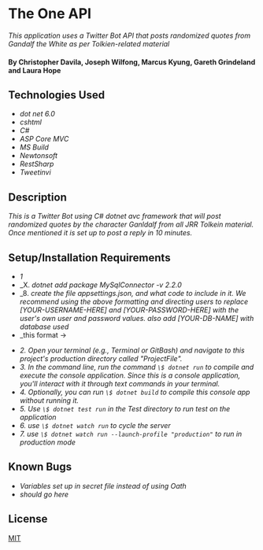 # The One API

_This application uses a Twitter Bot API that posts randomized quotes from Gandalf the White as per Tolkien-related material_

#### By **Christopher Davila, Joseph Wilfong, Marcus Kyung, Gareth Grindeland and Laura Hope**

## Technologies Used

* _dot net 6.0_
* _cshtml_
* _C#_
* _ASP Core MVC_
* _MS Build_
* _Newtonsoft_
* _RestSharp_
* _Tweetinvi_

## Description

_This is a Twitter Bot using C# dotnet avc framework that will post randomized quotes by the character Ganldalf from all JRR Tolkein material. Once mentioned it is set up to post a reply in 10 minutes._

## Setup/Installation Requirements

* _1_
* _X. _dotnet add package MySqlConnector -v 2.2.0_
* _8. _create the file appsettings.json, and what code to include in it. We recommend using the above formatting and directing users to replace [YOUR-USERNAME-HERE] and [YOUR-PASSWORD-HERE] with the user's own user and password values. also add [YOUR-DB-NAME] with database used_
* _this format -> 
<!-- {
  "ConnectionStrings": {
    "DefaultConnection": "Server=localhost;Port=3306;database=[YOUR-DB-NAME];uid=[YOUR-USER-HERE];pwd=[YOUR-PASSWORD-HERE];"
  }
} -->
* _2. Open your terminal (e.g., Terminal or GitBash) and navigate to this project's production directory called "ProjectFile"._
* _3. In the command line, run the command `\$ dotnet run` to compile and execute the console application. Since this is a console application, you'll interact with it through text commands in your terminal._
* _4. Optionally, you can run `\$ dotnet build` to compile this console app without running it._
* _5. Use `\$ dotnet test run` in the Test directory to run test on the application_
* _6. use `\$ dotnet watch run` to cycle the server_
* _7. use `\$ dotnet watch run --launch-profile "production"` to run in production mode_


## Known Bugs

* _Variables set up in secret file instead of using Oath_
* _should go here_

## License
[MIT](https://github.com/ChrisRDavila/The_One_API.Solution/blob/main/License.txt)
